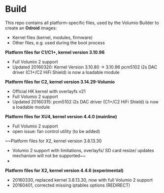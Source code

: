 Build
=====

This repo contains all platform-specific files, used by the Volumio Builder to create an **Odroid** images:

- Kernel files (kernel, modules, firmware)
- Other files, e.g. used during the boot process

**Platform files for C1/C1+, kernel version 3.10.96**
- Full Volumio 2 support
- Updated 20160320: Kernel Version 3.10.80 -> 3.10.96
                    pcm5102 i2s DAC driver (C1+/C2 HiFi Shield) is now a loadable module

**Platform files for C2, kernel version 3.14.29-Volumio**
- Official HK kernel with overlayfs v21
- Full Volumio 2 support
- Updated 20160315: pcm5102 i2s DAC driver (C1+/C2 HiFi Shield) is now a loadable module

**Platform files for XU4, kernel version 4.4.0 (mainline)**
- Full Volumio 2 support  
- open issue: fan control utility (to be added)

~~Platform files for X2, kernel version 3.8.13.30
- Volumio 2 support with limitations, overlayfs/ SD card resize/ updates 
  mechanism will not be supported~~
- 
**Platform files for X2, kernel version 4.4.6 (experimental)**
- 20160330, replaced kernel 3.8.13.30, now with full Volumio 2 support
- 20160401, corrected missing iptables options (REDIRECT)
